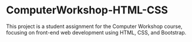 # ComputerWorkshop-HTML-CSS
This project is a student assignment for the Computer Workshop course, focusing on front-end web development using HTML, CSS, and Bootstrap.
